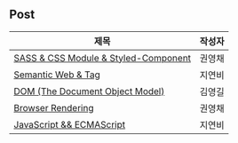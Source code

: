 ## Post

| 제목                                                                                                 | 작성자 |
| ---------------------------------------------------------------------------------------------------- | ------ |
| [SASS & CSS Module & Styled-Component](https://fetudy-blog.vercel.app/posts/2022-03-08-css-zerochae) | 권영채 |
| [Semantic Web & Tag](https://fetudy-blog.vercel.app/posts/2022-03-08-sementic-jyb1798)               | 지연비 |
| [DOM (The Document Object Model)](https://fetudy-blog.vercel.app/posts/2022-03-08-dom-Gilpop8663)    | 김영길 |
| [Browser Rendering](https://fetudy-blog.vercel.app/posts/2022-03-09-BrowerRendering-zerochae)        | 권영채 |
| [JavaScript && ECMAScript](https://fetudy-blog.vercel.app/posts/2022-03-10-JSvsECMAScript-jyb1798)   | 지연비 |
